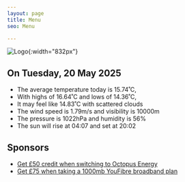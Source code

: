 ```yaml
---
layout: page
title: Menu
seo: Menu

---
```


![Logo](/images/logo.jpg){:width="832px"}

<!-- weather_marker starts -->
## On Tuesday, 20 May 2025

- The average temperature today is 15.74˚C,
- With highs of 16.64˚C and lows of 14.36˚C,
- It may feel like 14.83˚C with scattered clouds
- The wind speed is 1.79m/s and visibility is 10000m
- The pressure is 1022hPa and humidity is 56%
- The sun will rise at 04:07 and set at 20:02

<!-- weather_marker ends -->

## Sponsors

- [Get £50 credit when switching to Octopus Energy](https://bit.ly/3oD1nnS)
- [Get £75 when taking a 1000mb YouFibre broadband plan](https://aklam.io/91zWhU?)
